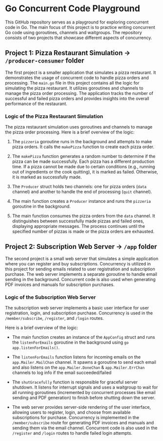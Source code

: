 # Go Concurrent Code Playground

This GitHub repository serves as a playground for exploring concurrent code in Go. The main focus of this project is to practice writing concurrent Go code using goroutines, channels and waitgroups. The repository consists of two projects that showcase different aspects of concurrency.

## Project 1: Pizza Restaurant Simulation -> `/producer-consumer` folder

The first project is a smaller application that simulates a pizza restaurant. It demonstrates the usage of concurrent code to handle pizza orders and processing. The `main.go` file in this project contains all the logic for simulating the pizza restaurant. It utilizes goroutines and channels to manage the pizza order processing. The application tracks the number of successful and failed pizza orders and provides insights into the overall performance of the restaurant.

### Logic of the Pizza Restaurant Simulation

The pizza restaurant simulation uses goroutines and channels to manage the pizza order processing. Here is a brief overview of the logic:

1. The `pizzeria` goroutine runs in the background and attempts to make pizza orders. It calls the `makePizza` function to create each pizza order.

2. The `makePizza` function generates a random number to determine if the pizza can be made successfully. Each pizza has a different production time. If a pizza cannot be made due to certain conditions (e.g., running out of ingredients or the cook quitting), it is marked as failed. Otherwise, it is marked as successfully made.

3. The `Producer` struct holds two channels: one for pizza orders (`data` channel) and another to handle the end of processing (`quit` channel).

4. The main function creates a `Producer` instance and runs the `pizzeria` goroutine in the background.

5. The main function consumes the pizza orders from the `data` channel. It distinguishes between successfully made pizzas and failed ones, displaying appropriate messages. The process continues until the specified number of pizzas is made or the pizza orders are exhausted.


## Project 2: Subscription Web Server -> `/app` folder

The second project is a small web server that simulates a simple application where you can register and buy subscriptions. Concurrency is utilized in this project for sending emails related to user registration and subscription purchase. The web server implements a separate goroutine to handle email sending in the background. Concurrent code is also used when generating PDF invoices and manuals for subscription purchases.

### Logic of the Subscription Web Server

The subscription web server implements a basic user interface for user registration, login, and subscription purchase. Concurrency is used in the `/member/subscribe`, `/register`, and `/login` routes.

Here is a brief overview of the logic:

- The main function creates an instance of the `AppConfig` struct and runs the `listenForEmails` goroutine in the background using `go app.listenForEmails()`.

- The `listenForEmails` function listens for incoming emails on the `app.Mailer.MailChan` channel. It spawns a goroutine to send each email and also listens on the `app.Mailer.DoneChan` & `app.Mailer.ErrChan` channels to log info if the email succeeded/failed

- The `shutGracefully` function is responsible for graceful server shutdown. It listens for interrupt signals and uses a waitgroup to wait for all running goroutines (incremented by concurrent processes like email sending and PDF generation) to finish before shutting down the server.

- The web server provides server-side rendering of the user interface, allowing users to register, login, and choose from available subscriptions for purchase. Concurrency is implemented in the `/member/subscribe` route for generating PDF invoices and manuals and sending them via the email channel. Concurrent code is also used in the `/register` and `/login` routes to handle failed login attempts.

